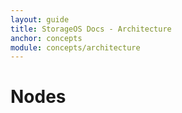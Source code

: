 ```yaml
---
layout: guide
title: StorageOS Docs - Architecture
anchor: concepts
module: concepts/architecture
---
```


# Nodes

